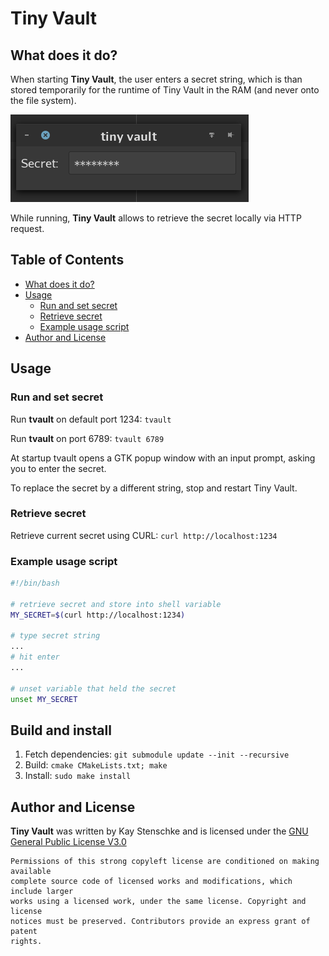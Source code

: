 Tiny Vault
==========

## What does it do?
When starting **Tiny Vault**, the user enters a secret string, which is than stored temporarily
for the runtime of Tiny Vault in the RAM (and never onto the file system).  

![Screenshot](/assets/screenshot.png) 

While running, **Tiny Vault** allows to retrieve the secret locally via HTTP request.  


## Table of Contents
* [What does it do?](#what-does-it-do)
* [Usage](#usage)
  + [Run and set secret](#run-and-set-secret)
  + [Retrieve secret](#retrieve-secret)
  + [Example usage script](#example-usage-script)
* [Author and License](#author-and-license)


## Usage

### Run and set secret

Run **tvault** on default port 1234: ```tvault```  

Run **tvault** on port 6789: ```tvault 6789```

At startup tvault opens a GTK popup window with an input prompt,
asking you to enter the secret.  

To replace the secret by a different string, stop and restart Tiny Vault. 


### Retrieve secret

Retrieve current secret using CURL: ```curl http://localhost:1234```


### Example usage script

```sh
#!/bin/bash

# retrieve secret and store into shell variable
MY_SECRET=$(curl http://localhost:1234)

# type secret string
...
# hit enter
...

# unset variable that held the secret
unset MY_SECRET
```  


## Build and install

1. Fetch dependencies: ```git submodule update --init --recursive```
2. Build: ```cmake CMakeLists.txt; make```
3. Install: ```sudo make install```
 

## Author and License

**Tiny Vault** was written by Kay Stenschke and is licensed under the 
[GNU General Public License V3.0](https://www.gnu.org/licenses/licenses.html#GPL)  

```
Permissions of this strong copyleft license are conditioned on making available 
complete source code of licensed works and modifications, which include larger 
works using a licensed work, under the same license. Copyright and license 
notices must be preserved. Contributors provide an express grant of patent 
rights.
```
